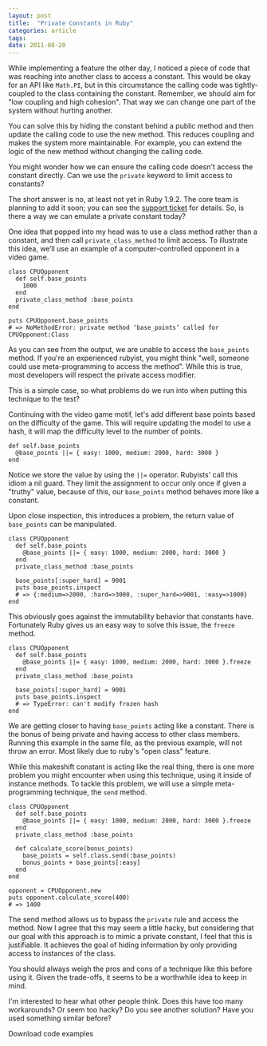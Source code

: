 ```yaml
---
layout: post
title:  "Private Constants in Ruby"
categories: article 
tags: 
date: 2011-08-20
---
```


While implementing a feature the other day, I noticed a piece of code that was reaching into another class to access a constant. This would be okay for an API like `Math.PI`, but in this circumstance the calling code was tightly-coupled to the class containing the constant. Remember, we should aim for "low coupling and high cohesion". That way we can change one part of the system without hurting another.

You can solve this by hiding the constant behind a public method and then update the calling code to use the new method. This reduces coupling and makes the system more maintainable. For example, you can extend the logic of the new method without changing the calling code.

You might wonder how we can ensure the calling code doesn't access the constant directly. Can we use the `private` keyword to limit access to constants?

The short answer is no, at least not yet in Ruby 1.9.2. The core team is planning to add it soon; you can see the [support ticket](http://redmine.ruby-lang.org/issues/3908) for details. So, is there a way we can emulate a private constant today?
 
One idea that popped into my head was to use a class method rather than a constant, and then call `private_class_method` to limit access. To illustrate this idea, we’ll use an example of a computer-controlled opponent in a video game.

    class CPUOpponent
      def self.base_points
        1000
      end
      private_class_method :base_points
    end
    
    puts CPUOpponent.base_points
    # => NoMethodError: private method ‘base_points’ called for CPUOpponent:Class

As you can see from the output, we are unable to access the `base_points` method. If you're an experienced rubyist, you might think "well, someone could use meta-programming to access the method". While this is true, most developers will respect the private access modifier.

This is a simple case, so what problems do we run into when putting this technique to the test?

Continuing with the video game motif, let's add different base points based on the difficulty of the game. This will require updating the model to use a hash, it will map the difficulty level to the number of points.

    def self.base_points
      @base_points ||= { easy: 1000, medium: 2000, hard: 3000 }
    end

Notice we store the value by using the `||=` operator. Rubyists' call this idiom a nil guard. They limit the assignment to occur only once if given a "truthy" value, because of this, our `base_points` method behaves more like a constant.

Upon close inspection, this introduces a problem, the return value of `base_points` can be manipulated.

    class CPUOpponent
      def self.base_points
        @base_points ||= { easy: 1000, medium: 2000, hard: 3000 }
      end
      private_class_method :base_points
      
      base_points[:super_hard] = 9001
      puts base_points.inspect
      # => {:medium=>2000, :hard=>3000, :super_hard=>9001, :easy=>1000}
    end

This obviously goes against the immutability behavior that constants have. Fortunately Ruby gives us an easy way to solve this issue, the `freeze` method.

    class CPUOpponent
      def self.base_points
        @base_points ||= { easy: 1000, medium: 2000, hard: 3000 }.freeze
      end
      private_class_method :base_points
    
      base_points[:super_hard] = 9001
      puts base_points.inspect
      # => TypeError: can't modify frozen hash
    end

We are getting closer to having `base_points` acting like a constant. There is the bonus of being private and having access to other class members. Running this example in the same file, as the previous example, will not throw an error. Most likely due to ruby's "open class" feature.

While this makeshift constant is acting like the real thing, there is one more problem you might encounter when using this technique, using it inside of instance methods. To tackle this problem, we will use a simple meta-programming technique, the `send` method.

    class CPUOpponent
      def self.base_points
        @base_points ||= { easy: 1000, medium: 2000, hard: 3000 }.freeze
      end
      private_class_method :base_points
    
      def calculate_score(bonus_points)
        base_points = self.class.send(:base_points)
        bonus_points + base_points[:easy]
      end
    end
    
    opponent = CPUOpponent.new
    puts opponent.calculate_score(400)
    # => 1400
  
The send method allows us to bypass the `private` rule and access the method. Now I agree that this may seem a little hacky, but considering that our goal with this approach is to mimic a private constant, I feel that this is justifiable. It achieves the goal of hiding information by only providing access to instances of the class.

You should always weigh the pros and cons of a technique like this before using it. Given the trade-offs, it seems to be a worthwhile idea to keep in mind.

I'm interested to hear what other people think. Does this have too many workarounds? Or seem too hacky? Do you see another solution? Have you used something similar before?

Download code examples